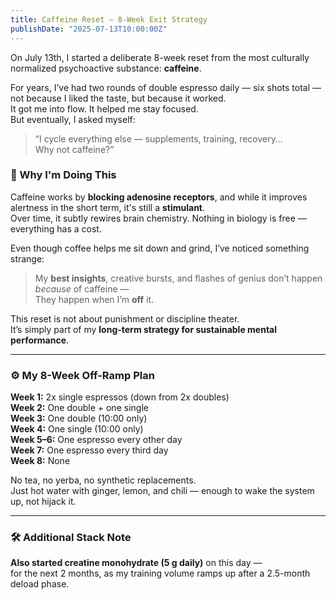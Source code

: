 ```yaml
---
title: Caffeine Reset – 8-Week Exit Strategy
publishDate: "2025-07-13T10:00:00Z"
---
```


On July 13th, I started a deliberate 8-week reset from the most culturally normalized psychoactive substance: **caffeine**.

For years, I’ve had two rounds of double espresso daily — six shots total — not because I liked the taste, but because it worked.  
It got me into flow. It helped me stay focused.  
But eventually, I asked myself:

> “I cycle everything else — supplements, training, recovery…  
> Why not caffeine?”

### 🧠 Why I'm Doing This

Caffeine works by **blocking adenosine receptors**, and while it improves alertness in the short term, it's still a **stimulant**.  
Over time, it subtly rewires brain chemistry. Nothing in biology is free — everything has a cost.

Even though coffee helps me sit down and grind, I’ve noticed something strange:

> My **best insights**, creative bursts, and flashes of genius don’t happen *because* of caffeine —  
> They happen when I’m **off** it.

This reset is not about punishment or discipline theater.  
It’s simply part of my **long-term strategy for sustainable mental performance**.

---

### ⚙️ My 8-Week Off-Ramp Plan

**Week 1:** 2x single espressos (down from 2x doubles)  
**Week 2:** One double + one single  
**Week 3:** One double (10:00 only)  
**Week 4:** One single (10:00 only)  
**Week 5–6:** One espresso every other day  
**Week 7:** One espresso every third day  
**Week 8:** None

No tea, no yerba, no synthetic replacements.  
Just hot water with ginger, lemon, and chili — enough to wake the system up, not hijack it.

---

### 🛠️ Additional Stack Note

**Also started creatine monohydrate (5 g daily)** on this day —  
for the next 2 months, as my training volume ramps up after a 2.5-month deload phase.

